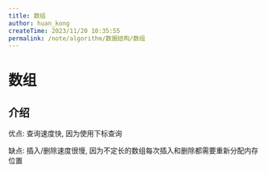 ```yaml
---
title: 数组
author: huan_kong
createTime: 2023/11/20 10:35:55
permalink: /note/algorithm/数据结构/数组
---
```


# 数组

## 介绍

优点: 查询速度快, 因为使用下标查询

缺点: 插入/删除速度很慢, 因为不定长的数组每次插入和删除都需要重新分配内存位置
